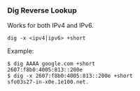 ### Dig Reverse Lookup

Works for both IPv4 and IPv6.

```
dig -x <ipv4|ipv6> +short
```

Example:

```
$ dig AAAA google.com +short
2607:f8b0:4005:813::200e
$ dig -x 2607:f8b0:4005:813::200e +short
sfo03s27-in-x0e.1e100.net.
```
